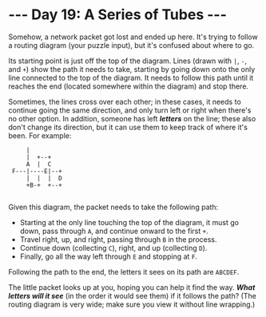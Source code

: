 # --- Day 19: A Series of Tubes ---

Somehow, a network packet got <span title="I know how fast it's going, but I don't know where it is.">lost</span> and ended up here.  It's trying to follow a routing diagram (your puzzle input), but it's confused about where to go.


Its starting point is just off the top of the diagram. Lines (drawn with <code>|</code>, <code>-</code>, and <code>+</code>) show the path it needs to take, starting by going down onto the only line connected to the top of the diagram. It needs to follow this path until it reaches the end (located somewhere within the diagram) and stop there.


Sometimes, the lines cross over each other; in these cases, it needs to continue going the same direction, and only turn left or right when there's no other option.  In addition, someone has left <em><b>letters</b></em> on the line; these also don't change its direction, but it can use them to keep track of where it's been. For example:


<pre><code>     |          
     |  +--+    
     A  |  C    
 F---|----E|--+ 
     |  |  |  D 
     +B-+  +--+ 

</code></pre>
Given this diagram, the packet needs to take the following path:


<ul>
<li>Starting at the only line touching the top of the diagram, it must go down, pass through <code>A</code>, and continue onward to the first <code>+</code>.</li>
<li>Travel right, up, and right, passing through <code>B</code> in the process.</li>
<li>Continue down (collecting <code>C</code>), right, and up (collecting <code>D</code>).</li>
<li>Finally, go all the way left through <code>E</code> and stopping at <code>F</code>.</li>
</ul>
Following the path to the end, the letters it sees on its path are <code>ABCDEF</code>.


The little packet looks up at you, hoping you can help it find the way.  <em><b>What letters will it see</b></em> (in the order it would see them) if it follows the path? (The routing diagram is very wide; make sure you view it without line wrapping.)


